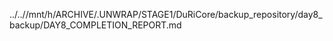 ../..//mnt/h/ARCHIVE/.UNWRAP/STAGE1/DuRiCore/backup_repository/day8_backup/DAY8_COMPLETION_REPORT.md